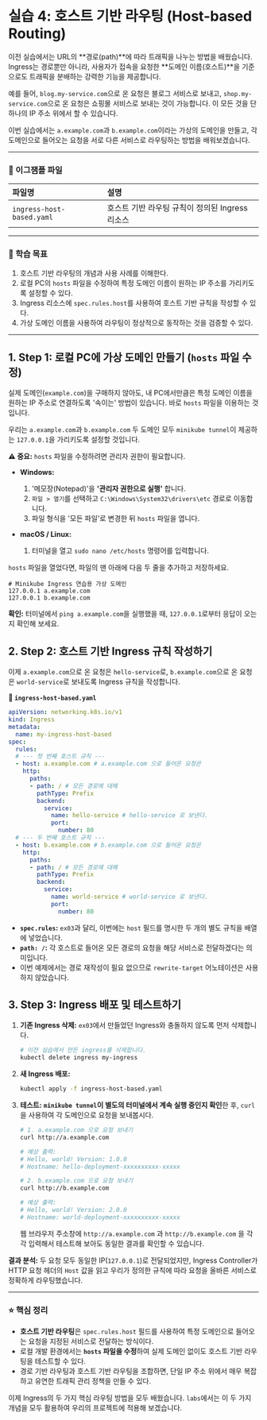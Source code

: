 # 실습 4: 호스트 기반 라우팅 (Host-based Routing)

이전 실습에서는 URL의 \*\*경로(path)\*\*에 따라 트래픽을 나누는 방법을 배웠습니다. Ingress는 경로뿐만 아니라, 사용자가 접속을 요청한 \*\*도메인 이름(호스트)\*\*을 기준으로도 트래픽을 분배하는 강력한 기능을 제공합니다.

예를 들어, `blog.my-service.com`으로 온 요청은 블로그 서비스로 보내고, `shop.my-service.com`으로 온 요청은 쇼핑몰 서비스로 보내는 것이 가능합니다. 이 모든 것을 단 하나의 IP 주소 위에서 할 수 있습니다.

이번 실습에서는 `a.example.com`과 `b.example.com`이라는 가상의 도메인을 만들고, 각 도메인으로 들어오는 요청을 서로 다른 서비스로 라우팅하는 방법을 배워보겠습니다.

-----

### 📂 이그잼플 파일

| 파일명 | 설명 |
| :--- | :--- |
| `ingress-host-based.yaml` | 호스트 기반 라우팅 규칙이 정의된 Ingress 리소스 |

-----

### 🎯 학습 목표

1.  호스트 기반 라우팅의 개념과 사용 사례를 이해한다.
2.  로컬 PC의 `hosts` 파일을 수정하여 특정 도메인 이름이 원하는 IP 주소를 가리키도록 설정할 수 있다.
3.  Ingress 리소스에 `spec.rules.host`를 사용하여 호스트 기반 규칙을 작성할 수 있다.
4.  가상 도메인 이름을 사용하여 라우팅이 정상적으로 동작하는 것을 검증할 수 있다.

-----

## 1\. Step 1: 로컬 PC에 가상 도메인 만들기 (`hosts` 파일 수정)

실제 도메인(`example.com`)을 구매하지 않아도, 내 PC에서만큼은 특정 도메인 이름을 원하는 IP 주소로 연결하도록 '속이는' 방법이 있습니다. 바로 `hosts` 파일을 이용하는 것입니다.

우리는 `a.example.com`과 `b.example.com` 두 도메인 모두 `minikube tunnel`이 제공하는 `127.0.0.1`을 가리키도록 설정할 것입니다.

**⚠️ 중요:** `hosts` 파일을 수정하려면 관리자 권한이 필요합니다.

  * **Windows:**

    1.  '메모장(Notepad)'을 **'관리자 권한으로 실행'** 합니다.
    2.  `파일 > 열기`를 선택하고 `C:\Windows\System32\drivers\etc` 경로로 이동합니다.
    3.  파일 형식을 '모든 파일'로 변경한 뒤 `hosts` 파일을 엽니다.

  * **macOS / Linux:**

    1.  터미널을 열고 `sudo nano /etc/hosts` 명령어를 입력합니다.

`hosts` 파일을 열었다면, 파일의 맨 아래에 다음 두 줄을 추가하고 저장하세요.

```
# Minikube Ingress 연습용 가상 도메인
127.0.0.1 a.example.com
127.0.0.1 b.example.com
```

**확인:** 터미널에서 `ping a.example.com`을 실행했을 때, `127.0.0.1`로부터 응답이 오는지 확인해 보세요.

## 2\. Step 2: 호스트 기반 Ingress 규칙 작성하기

이제 `a.example.com`으로 온 요청은 `hello-service`로, `b.example.com`으로 온 요청은 `world-service`로 보내도록 Ingress 규칙을 작성합니다.

**📄 `ingress-host-based.yaml`**

```yaml
apiVersion: networking.k8s.io/v1
kind: Ingress
metadata:
  name: my-ingress-host-based
spec:
  rules:
  # --- 첫 번째 호스트 규칙 ---
  - host: a.example.com # a.example.com 으로 들어온 요청은
    http:
      paths:
      - path: / # 모든 경로에 대해
        pathType: Prefix
        backend:
          service:
            name: hello-service # hello-service 로 보낸다.
            port:
              number: 80
  # --- 두 번째 호스트 규칙 ---
  - host: b.example.com # b.example.com 으로 들어온 요청은
    http:
      paths:
      - path: / # 모든 경로에 대해
        pathType: Prefix
        backend:
          service:
            name: world-service # world-service 로 보낸다.
            port:
              number: 80
```

  * **`spec.rules`:** `ex03`과 달리, 이번에는 `host` 필드를 명시한 두 개의 별도 규칙을 배열에 넣었습니다.
  * **`path: /`:** 각 호스트로 들어온 모든 경로의 요청을 해당 서비스로 전달하겠다는 의미입니다.
  * 이번 예제에서는 경로 재작성이 필요 없으므로 `rewrite-target` 어노테이션은 사용하지 않았습니다.

## 3\. Step 3: Ingress 배포 및 테스트하기

1.  **기존 Ingress 삭제:** `ex03`에서 만들었던 Ingress와 충돌하지 않도록 먼저 삭제합니다.

    ```bash
    # 이전 실습에서 만든 ingress를 삭제합니다.
    kubectl delete ingress my-ingress
    ```

2.  **새 Ingress 배포:**

    ```bash
    kubectl apply -f ingress-host-based.yaml
    ```

3.  **테스트:**
    **`minikube tunnel`이 별도의 터미널에서 계속 실행 중인지 확인**한 후, `curl`을 사용하여 각 도메인으로 요청을 보내봅시다.

    ```bash
    # 1. a.example.com 으로 요청 보내기
    curl http://a.example.com

    # 예상 출력:
    # Hello, world! Version: 1.0.0
    # Hostname: hello-deployment-xxxxxxxxxx-xxxxx

    # 2. b.example.com 으로 요청 보내기
    curl http://b.example.com

    # 예상 출력:
    # Hello, world! Version: 2.0.0
    # Hostname: world-deployment-xxxxxxxxxx-xxxxx
    ```

    웹 브라우저 주소창에 `http://a.example.com` 과 `http://b.example.com` 을 각각 입력해서 테스트해 보아도 동일한 결과를 확인할 수 있습니다.

**결과 분석:**
두 요청 모두 동일한 IP(`127.0.0.1`)로 전달되었지만, Ingress Controller가 HTTP 요청 헤더의 `Host` 값을 읽고 우리가 정의한 규칙에 따라 요청을 올바른 서비스로 정확하게 라우팅했습니다.

-----

### ⭐ 핵심 정리

  - **호스트 기반 라우팅**은 `spec.rules.host` 필드를 사용하여 특정 도메인으로 들어오는 요청을 지정된 서비스로 전달하는 방식이다.
  - 로컬 개발 환경에서는 **`hosts` 파일을 수정**하여 실제 도메인 없이도 호스트 기반 라우팅을 테스트할 수 있다.
  - 경로 기반 라우팅과 호스트 기반 라우팅을 조합하면, 단일 IP 주소 위에서 매우 복잡하고 유연한 트래픽 관리 정책을 만들 수 있다.

이제 Ingress의 두 가지 핵심 라우팅 방법을 모두 배웠습니다. `labs`에서는 이 두 가지 개념을 모두 활용하여 우리의 프로젝트에 적용해 보겠습니다.